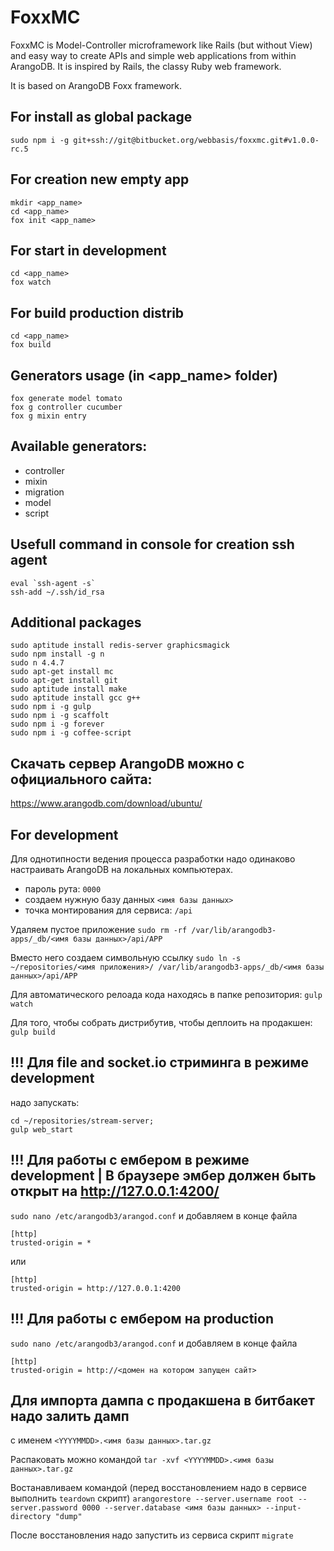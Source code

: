 FoxxMC
================================

FoxxMC is Model-Controller microframework like Rails (but without View)
and easy way to create APIs and simple web applications from
within ArangoDB. It is inspired by Rails, the classy Ruby web
framework.

It is based on ArangoDB Foxx framework.

## For install as global package
```
sudo npm i -g git+ssh://git@bitbucket.org/webbasis/foxxmc.git#v1.0.0-rc.5
```

## For creation new empty app
```
mkdir <app_name>
cd <app_name>
fox init <app_name>
```

## For start in development
```
cd <app_name>
fox watch
```

## For build production distrib
```
cd <app_name>
fox build
```

## Generators usage (in <app_name> folder)
```
fox generate model tomato
fox g controller cucumber
fox g mixin entry
```

## Available generators:
* controller
* mixin
* migration
* model
* script


## Usefull command in console for creation ssh agent
```
eval `ssh-agent -s`
ssh-add ~/.ssh/id_rsa

```

## Additional packages
```
sudo aptitude install redis-server graphicsmagick
sudo npm install -g n
sudo n 4.4.7
sudo apt-get install mc
sudo apt-get install git
sudo aptitude install make
sudo aptitude install gcc g++
sudo npm i -g gulp
sudo npm i -g scaffolt
sudo npm i -g forever
sudo npm i -g coffee-script
```


## Скачать сервер ArangoDB можно с официального сайта:

https://www.arangodb.com/download/ubuntu/

## For development

Для однотипности ведения процесса разработки надо одинаково настраивать ArangoDB
на локальных компьютерах.
* пароль рута: `0000`
* создаем нужную базу данных `<имя базы данных>`
* точка монтирования для сервиса: `/api`

Удаляем пустое приложение
`sudo rm -rf /var/lib/arangodb3-apps/_db/<имя базы данных>/api/APP`

Вместо него создаем символьную ссылку
`sudo ln -s ~/repositories/<имя приложения>/ /var/lib/arangodb3-apps/_db/<имя базы данных>/api/APP`

Для автоматического релоада кода находясь в папке репозитория:
`gulp watch`

Для того, чтобы собрать дистрибутив, чтобы деплоить на продакшен:
`gulp build`

## !!! Для file and socket.io стриминга в режиме development
надо запускать:
```
cd ~/repositories/stream-server;
gulp web_start

```

## !!! Для работы с ембером в режиме development | В браузере эмбер должен быть открыт на http://127.0.0.1:4200/
`sudo nano /etc/arangodb3/arangod.conf`
и добавляем в конце файла
```
[http]
trusted-origin = *
```
или
```
[http]
trusted-origin = http://127.0.0.1:4200
```

## !!! Для работы с ембером на production
`sudo nano /etc/arangodb3/arangod.conf`
и добавляем в конце файла
```
[http]
trusted-origin = http://<домен на котором запущен сайт>
```


## Для импорта дампа с продакшена в битбакет надо залить дамп

с именем `<YYYYMMDD>.<имя базы данных>.tar.gz`

Распаковать можно командой
`tar -xvf <YYYYMMDD>.<имя базы данных>.tar.gz`

Востанавливаем командой (перед восстановлением надо в сервисе выполнить `teardown` скрипт)
`arangorestore --server.username root --server.password 0000 --server.database <имя базы данных> --input-directory "dump"`

После восстановления надо запустить из сервиса скрипт `migrate`
